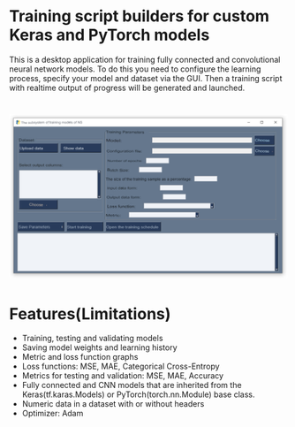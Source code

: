 # Training script builders for custom Keras and PyTorch models
This is a desktop application for training fully connected and convolutional neural network models. To do this you need to configure the learning process, specify your model and dataset via the GUI. Then a training script with realtime output of progress will be generated and launched.

# ![GUI](/out/mnist/gui.jpg?raw=true)

# Features(Limitations)
- Training, testing and validating models
- Saving model weights and learning history
- Metric and loss function graphs
- Loss functions: MSE, MAE, Categorical Cross-Entropy
- Metrics for testing and validation: MSE, MAE, Accuracy
- Fully connected and CNN models that are inherited from the Keras(tf.karas.Models) or PyTorch(torch.nn.Module) base class.
- Numeric data in a dataset with or without headers
- Optimizer: Adam

